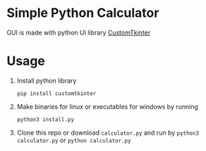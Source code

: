 # Simple Python Calculator
GUI is made with python UI library  [CustomTkinter](https://github.com/TomSchimansky/CustomTkinter)

# Usage 
1. Install python library

     ```
     pip install customtkinter
     ```
2. Make binaries for linux or executables for windows by running 

     ```
     python3 install.py
     ```

3. Clone this repo or download `calculator.py` and run by `python3 calculator.py` or `python calculator.py`


